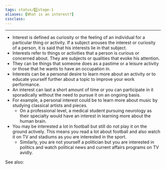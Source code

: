 ```yaml
---
tags: status/1️⃣stage-1 
aliases: [What is an interest?]
cssclass: 
---
```

---

- Interest is defined as curiosity or the feeling of an individual for a particular thing or activity. If a subject arouses the interest or curiosity of a person, it is said that his interests lie in that subject. 
- Interests refer to things or activities that a person is curious or concerned about. They are subjects or qualities that evoke his attention. 
- They can be things that someone does as a pastime or a leisure activity or those that he wants to have an occupation in. 
- Interests can be a personal desire to learn more about an activity or to educate yourself further about a topic to improve your work performance. 
- An interest can last a short amount of time or you can participate in it sporadically without the need to pursue it on an ongoing basis.
- For example, a personal interest could be to learn more about music by studying classical artists and pieces. 
	- On a professional level, a medical student pursuing neurology as their specialty would have an interest in learning more about the human brain.
- You may be interested a lot in football but still do not play it on the ground actively. This means you read a lot about football and also watch it on TV and stadiums as you are interested in the sport. 
	- Similarly, you are not yourself a politician but you are interested in politics and watch political news and current affairs programs on TV avidly.

See also:



